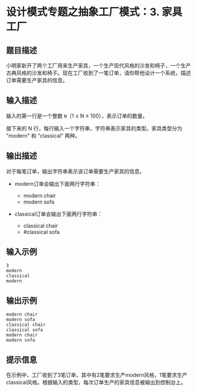 # 设计模式专题之抽象工厂模式：3. 家具工厂

## 题目描述
小明家新开了两个工厂用来生产家具，一个生产现代风格的沙发和椅子，一个生产古典风格的沙发和椅子。现在工厂收到了一笔订单，请你帮他设计一个系统，描述订单需要生产家具的信息。

## 输入描述
输入的第一行是一个整数 `N`（1 ≤ N ≤ 100），表示订单的数量。

接下来的 N 行，每行输入一个字符串，字符串表示家具的类型。家具类型分为 "modern" 和 "classical" 两种。

## 输出描述
对于每笔订单，输出字符串表示该订单需要生产家具的信息。

- modern订单会输出下面两行字符串：
  - modern chair
  - modern sofa

- classical订单会输出下面两行字符串：
  - classical chair
  - #classical sofa

## 输入示例
```
3
modern
classical
modern
```

## 输出示例
```
modern chair
modern sofa
classical chair
classical sofa
modern chair
modern sofa
```

## 提示信息
在示例中，工厂收到了3笔订单，其中有2笔要求生产modern风格，1笔要求生产classical风格。根据输入的类型，每次订单生产的家具信息被输出到控制台上。

